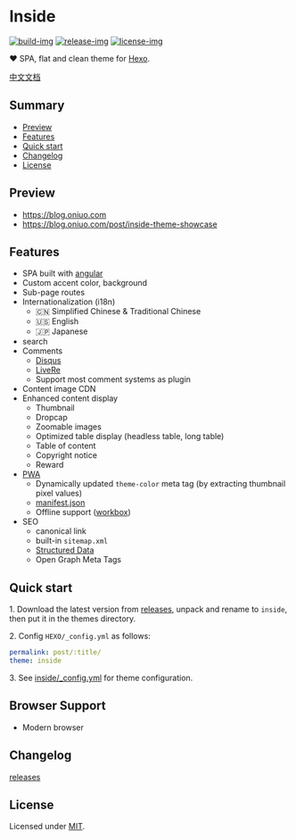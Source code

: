 # Inside

[![build-img]]() [![release-img]][releases] [![license-img]](LICENSE)

❤️ SPA, flat and clean theme for [Hexo].

[中文文档](README_zh-Hans.md)

## Summary

- [Preview](#preview)
- [Features](#features)
- [Quick start](#quick-start)
- [Changelog](#changelog)
- [License](#license)

## Preview

- https://blog.oniuo.com
- https://blog.oniuo.com/post/inside-theme-showcase

## Features

- SPA built with [angular]
- Custom accent color, background
- Sub-page routes
- Internationalization (i18n)
  - :cn: Simplified Chinese & Traditional Chinese
  - :us: English
  - :jp: Japanese
- search
- Comments
  - [Disqus]
  - [LiveRe]
  - Support most comment systems as plugin
- Content image CDN
- Enhanced content display
  - Thumbnail
  - Dropcap
  - Zoomable images
  - Optimized table display (headless table, long table)
  - Table of content
  - Copyright notice
  - Reward
- [PWA]
  - Dynamically updated `theme-color` meta tag (by extracting thumbnail pixel values)
  - [manifest.json]
  - Offline support ([workbox])
- SEO
  - canonical link
  - built-in `sitemap.xml`
  - [Structured Data]
  - Open Graph Meta Tags

## Quick start

1\. Download the latest version from [releases], unpack and rename to `inside`, then put it in the themes directory.

2\. Config `HEXO/_config.yml` as follows:

```yml
permalink: post/:title/
theme: inside
```

3\. See [inside/_config.yml](_config.yml) for theme configuration.

## Browser Support

- Modern browser

## Changelog

[releases]

## License

Licensed under [MIT](LICENSE).

[build-img]: https://img.shields.io/travis/elmorec/hexo-theme-inside.svg?longCache=true&style=flat-square
[release-img]: https://img.shields.io/github/release/elmorec/hexo-theme-inside.svg?longCache=true&style=flat-square
[license-img]: https://img.shields.io/github/license/elmorec/hexo-theme-inside.svg?longCache=true&style=flat-square

[angular]: https://angular.io
[hexo]: https://hexo.io/
[PWA]: https://developers.google.com/web/progressive-web-apps
[manifest.json]: https://developers.google.com/web/fundamentals/web-app-manifest/
[workbox]: https://developers.google.com/web/tools/workbox/
[Structured Data]: https://developers.google.com/search/docs/guides/intro-structured-data
[disqus]: https://disqus.com
[livere]: https://livere.com
[releases]: https://github.com/elmorec/hexo-theme-inside/releases

